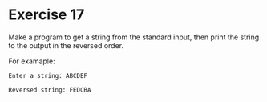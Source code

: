 # Exercise 17

Make a program to get a string from the standard input, then print the string to the output in the reversed order.

For examaple:

    Enter a string: ABCDEF

    Reversed string: FEDCBA

